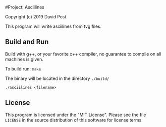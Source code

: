 #Project: Asciilines

Copyright (c) 2019 David Post

This program will write asciilines from tvg files.

## Build and Run 
Build with g++, or your favorite c++ compiler, no guarantee to compile on all machines is given.

To build run:
`make`

The binary will be located in the directory `./build/`
```
./asciilines <filename>
```

## License
This program is licensed under the "MIT License".  Please
see the file `LICENSE` in the source distribution of this
software for license terms.
